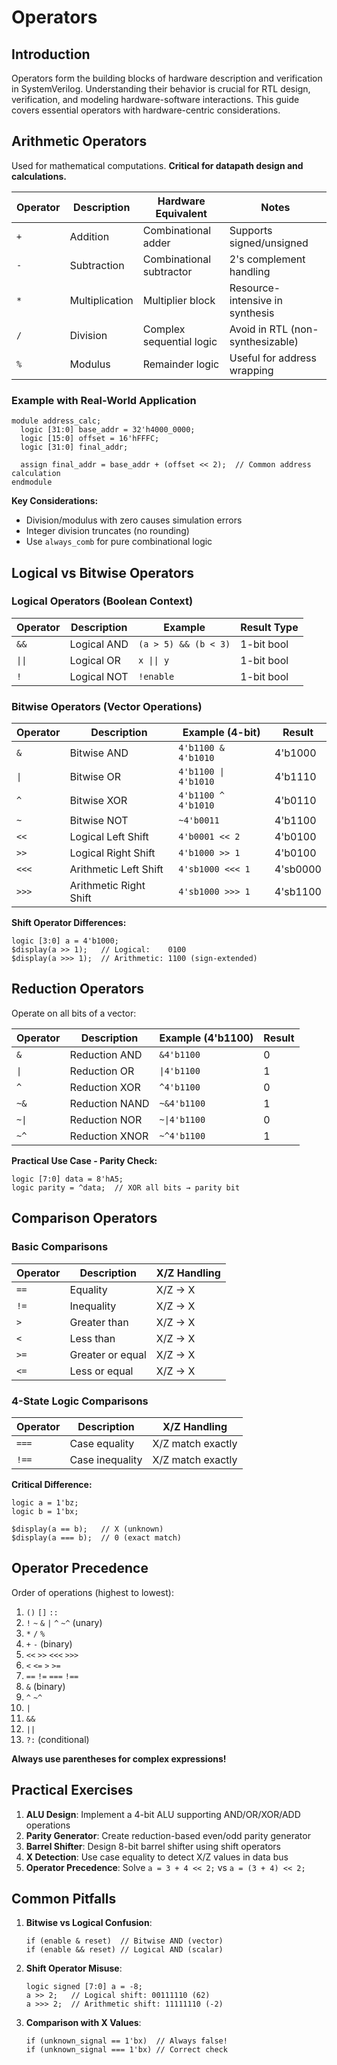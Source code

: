 # Operators

## Introduction
Operators form the building blocks of hardware description and verification in SystemVerilog. Understanding their behavior is crucial for RTL design, verification, and modeling hardware-software interactions. This guide covers essential operators with hardware-centric considerations.

## Arithmetic Operators
Used for mathematical computations. **Critical for datapath design and calculations.**

| Operator | Description          | Hardware Equivalent           | Notes                                 |
|----------|----------------------|-------------------------------|---------------------------------------|
| `+`      | Addition             | Combinational adder           | Supports signed/unsigned              |
| `-`      | Subtraction          | Combinational subtractor      | 2's complement handling               |
| `*`      | Multiplication       | Multiplier block              | Resource-intensive in synthesis       |
| `/`      | Division             | Complex sequential logic      | Avoid in RTL (non-synthesizable)      |
| `%`      | Modulus              | Remainder logic               | Useful for address wrapping           |

### Example with Real-World Application
```SV
module address_calc;
  logic [31:0] base_addr = 32'h4000_0000;
  logic [15:0] offset = 16'hFFFC;
  logic [31:0] final_addr;

  assign final_addr = base_addr + (offset << 2);  // Common address calculation
endmodule
```

**Key Considerations:**
- Division/modulus with zero causes simulation errors
- Integer division truncates (no rounding)
- Use `always_comb` for pure combinational logic

## Logical vs Bitwise Operators
### Logical Operators (Boolean Context)
| Operator | Description          | Example             | Result Type |
|----------|----------------------|---------------------|-------------|
| `&&`     | Logical AND          | `(a > 5) && (b < 3)`| 1-bit bool  |
| `\|\|`   | Logical OR           | `x \|\| y`          | 1-bit bool  |
| `!`      | Logical NOT          | `!enable`           | 1-bit bool  |

### Bitwise Operators (Vector Operations)
| Operator | Description          | Example (4-bit)      | Result      |
|----------|----------------------|----------------------|-------------|
| `&`      | Bitwise AND          | `4'b1100 & 4'b1010`  | 4'b1000     |
| `\|`     | Bitwise OR           | `4'b1100 \| 4'b1010` | 4'b1110     |
| `^`      | Bitwise XOR          | `4'b1100 ^ 4'b1010`  | 4'b0110     |
| `~`      | Bitwise NOT          | `~4'b0011`           | 4'b1100     |
| `<<`     | Logical Left Shift   | `4'b0001 << 2`       | 4'b0100     |
| `>>`     | Logical Right Shift  | `4'b1000 >> 1`       | 4'b0100     |
| `<<<`    | Arithmetic Left Shift| `4'sb1000 <<< 1`     | 4'sb0000    |
| `>>>`    | Arithmetic Right Shift| `4'sb1000 >>> 1`    | 4'sb1100    |

**Shift Operator Differences:**
```SV
logic [3:0] a = 4'b1000;
$display(a >> 1);   // Logical:    0100
$display(a >>> 1);  // Arithmetic: 1100 (sign-extended)
```

## Reduction Operators
Operate on all bits of a vector:

| Operator | Description          | Example (4'b1100) | Result |
|----------|----------------------|-------------------|--------|
| `&`      | Reduction AND        | `&4'b1100`        | 0      |
| `\|`     | Reduction OR         | `\|4'b1100`       | 1      |
| `^`      | Reduction XOR        | `^4'b1100`        | 0      |
| `~&`     | Reduction NAND       | `~&4'b1100`       | 1      |
| `~\|`    | Reduction NOR        | `~\|4'b1100`      | 0      |
| `~^`     | Reduction XNOR       | `~^4'b1100`       | 1      |

**Practical Use Case - Parity Check:**
```SV
logic [7:0] data = 8'hA5;
logic parity = ^data;  // XOR all bits → parity bit
```

## Comparison Operators
### Basic Comparisons
| Operator | Description          | X/Z Handling       |
|----------|----------------------|--------------------|
| `==`     | Equality             | X/Z → X            |
| `!=`     | Inequality           | X/Z → X            |
| `>`      | Greater than         | X/Z → X            |
| `<`      | Less than            | X/Z → X            |
| `>=`     | Greater or equal     | X/Z → X            |
| `<=`     | Less or equal        | X/Z → X            |

### 4-State Logic Comparisons
| Operator | Description          | X/Z Handling       |
|----------|----------------------|--------------------|
| `===`    | Case equality         | X/Z match exactly  |
| `!==`    | Case inequality       | X/Z match exactly  |

**Critical Difference:**
```SV
logic a = 1'bz;
logic b = 1'bx;

$display(a == b);   // X (unknown)
$display(a === b);  // 0 (exact match)
```

## Operator Precedence
Order of operations (highest to lowest):
1. `()` `[]` `::` 
2. `!` `~` `&` `|` `^` `~^` (unary)
3. `*` `/` `%`
4. `+` `-` (binary)
5. `<<` `>>` `<<<` `>>>`
6. `<` `<=` `>` `>=`
7. `==` `!=` `===` `!==`
8. `&` (binary)
9. `^` `~^`
10. `|`
11. `&&`
12. `||`
13. `?:` (conditional)

**Always use parentheses for complex expressions!**

## Practical Exercises
1. **ALU Design**: Implement a 4-bit ALU supporting AND/OR/XOR/ADD operations
2. **Parity Generator**: Create reduction-based even/odd parity generator
3. **Barrel Shifter**: Design 8-bit barrel shifter using shift operators
4. **X Detection**: Use case equality to detect X/Z values in data bus
5. **Operator Precedence**: Solve `a = 3 + 4 << 2;` vs `a = (3 + 4) << 2;`

## Common Pitfalls
1. **Bitwise vs Logical Confusion**:
   ```SV
   if (enable & reset)  // Bitwise AND (vector)
   if (enable && reset) // Logical AND (scalar)
   ```

2. **Shift Operator Misuse**:
   ```SV
   logic signed [7:0] a = -8;
   a >> 2;   // Logical shift: 00111110 (62)
   a >>> 2;  // Arithmetic shift: 11111110 (-2)
   ```

3. **Comparison with X Values**:
   ```SV
   if (unknown_signal == 1'bx)  // Always false!
   if (unknown_signal === 1'bx) // Correct check
   ```
